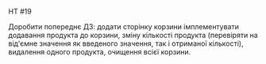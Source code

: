 HT #19

Доробити попереднє ДЗ:
додати сторінку корзини
імплементувати додавання продукта до корзини, зміну кількості продукта (перевіряти на від'ємне значення як введеного значення, так і отриманої кількості), видалення одного продукта, очищення всієї корзини.